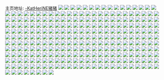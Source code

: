 主页地址: [-KatHeriNE猪猪](https://weibo.com/u/5823225345) 
![](https://wx4.sinaimg.cn/mw2000/006m5EVrly1h9o8nuohn2j313t0i3ajc.jpg) 
![](https://wx4.sinaimg.cn/mw2000/006m5EVrly1h9lzx1avr8j30wi1diam1.jpg) 
![](https://wx4.sinaimg.cn/mw2000/006m5EVrly1h9lzx0l2p7j31sc2dsx6p.jpg) 
![](https://wx4.sinaimg.cn/mw2000/006m5EVrly1h9g7ow8exyj30u01hcwql.jpg) 
![](https://wx4.sinaimg.cn/mw2000/006m5EVrly1h98bfg2bsmj32532p6e81.jpg) 
![](https://wx4.sinaimg.cn/mw2000/006m5EVrly1h8ong08gq9j30tt0k1n0b.jpg) 
![](https://wx4.sinaimg.cn/mw2000/006m5EVrly1h8kz6rb0jij32c0340qv5.jpg) 
![](https://wx4.sinaimg.cn/mw2000/006m5EVrly1h8kz6rvphaj32c0340tyu.jpg) 
![](https://wx4.sinaimg.cn/mw2000/006m5EVrly1h85mdgivuuj30n00tmjt1.jpg) 
![](https://wx4.sinaimg.cn/mw2000/006m5EVrly1h82cu5lc3cj30dw0dwaaa.jpg) 
![](https://wx4.sinaimg.cn/mw2000/006m5EVrly1h8194emis6j30u01syq97.jpg) 
![](https://wx4.sinaimg.cn/mw2000/006m5EVrly1h8194gu4ccj30u01syag8.jpg) 
![](https://wx4.sinaimg.cn/mw2000/006m5EVrly1h8194iwbgsj30u01sytcu.jpg) 
![](https://wx4.sinaimg.cn/mw2000/006m5EVrly1h7ykg8k56dj30u008mt92.jpg) 
![](https://wx4.sinaimg.cn/mw2000/006m5EVrly1h7iweo42kfj31hc0u0n6n.jpg) 
![](https://wx4.sinaimg.cn/mw2000/006m5EVrly1h7iweog2xcj30tf0pcdip.jpg) 
![](https://wx4.sinaimg.cn/mw2000/006m5EVrly1h7edo31pxhj32c033zwvq.jpg) 
![](https://wx4.sinaimg.cn/mw2000/006m5EVrly1h7edo4n3xpj32c0340qv5.jpg) 
![](https://wx4.sinaimg.cn/mw2000/006m5EVrly1h7byko3xh7j32c0340u0x.jpg) 
![](https://wx4.sinaimg.cn/mw2000/006m5EVrly1h7byl0od1kj32c03407wj.jpg) 
![](https://wx4.sinaimg.cn/mw2000/006m5EVrly1h7bylog48lj32c0340npe.jpg) 
![](https://wx4.sinaimg.cn/mw2000/006m5EVrly1h7bylcq39gj328t2yp47b.jpg) 
![](https://wx4.sinaimg.cn/mw2000/006m5EVrly1h7b1nxi1sej30wi1ycwqe.jpg) 
![](https://wx4.sinaimg.cn/mw2000/006m5EVrly1h7b1noxwq2j313u0mf0yn.jpg) 
![](https://wx4.sinaimg.cn/mw2000/006m5EVrly1h7b2c8a0rgj31260i679t.jpg) 
![](https://wx4.sinaimg.cn/mw2000/006m5EVrly1h77kfndll2j30u03ltqb7.jpg) 
![](https://wx4.sinaimg.cn/mw2000/006m5EVrly1h77kfrk67mj30u01a3dhk.jpg) 
![](https://wx4.sinaimg.cn/mw2000/006m5EVrly1h73cyj3jsoj30u015d75c.jpg) 
![](https://wx4.sinaimg.cn/mw2000/006m5EVrly1h73cyrskxej30u013baav.jpg) 
![](https://wx4.sinaimg.cn/mw2000/006m5EVrly1h71j3je1n6j30u01aijt9.jpg) 
![](https://wx4.sinaimg.cn/mw2000/006m5EVrly1h71j3iuv2hj30u018ijx0.jpg) 
![](https://wx4.sinaimg.cn/mw2000/006m5EVrly1h71drhx40oj30u014046m.jpg) 
![](https://wx4.sinaimg.cn/mw2000/006m5EVrly1h6z23ld4doj31400u0tal.jpg) 
![](https://wx4.sinaimg.cn/mw2000/006m5EVrly1h6wsvkluzij31400u075g.jpg) 
![](https://wx4.sinaimg.cn/mw2000/006m5EVrly1h6wsvxjyohj313u0ttgtc.jpg) 
![](https://wx4.sinaimg.cn/mw2000/006m5EVrly1h6wsvmxefoj30pc1tkdk9.jpg) 
![](https://wx4.sinaimg.cn/mw2000/006m5EVrly1h6sjyahihnj30u01syn1f.jpg) 
![](https://wx4.sinaimg.cn/mw2000/006m5EVrly1h6nq5ihq8aj30u01dnwpv.jpg) 
![](https://wx4.sinaimg.cn/mw2000/006m5EVrly1h6nq5ixhgpj30u015lwgq.jpg) 
![](https://wx4.sinaimg.cn/mw2000/006m5EVrly1h6nq5jbrjdj30u013f0y0.jpg) 
![](https://wx4.sinaimg.cn/mw2000/006m5EVrly1h6nq5jrv78j30u0140ag5.jpg) 
![](https://wx4.sinaimg.cn/mw2000/006m5EVrly1h6j5mty897j32c03404qs.jpg) 
![](https://wx4.sinaimg.cn/mw2000/006m5EVrly1h6bo3t8h2kj30c80c8glk.jpg) 
![](https://wx4.sinaimg.cn/mw2000/006m5EVrly1h6a1dd3yjvj30u00uoaco.jpg) 
![](https://wx4.sinaimg.cn/mw2000/006m5EVrly1h6a1dei2bwj30v30tbabb.jpg) 
![](https://wx4.sinaimg.cn/mw2000/006m5EVrly1h6a1df4yhoj30u01400ur.jpg) 
![](https://wx4.sinaimg.cn/mw2000/006m5EVrly1h6a1daecyvj30u00y20u4.jpg) 
![](https://wx4.sinaimg.cn/mw2000/006m5EVrly1h6a1dg86mxj30u0140wif.jpg) 
![](https://wx4.sinaimg.cn/mw2000/006m5EVrly1h648raxq6wj30mn0u9qbw.jpg) 
![](https://wx4.sinaimg.cn/mw2000/006m5EVrly1h63litu25jj313u0ttqec.jpg) 
![](https://wx4.sinaimg.cn/mw2000/006m5EVrly1h5zargxx6hj30ij0czjum.jpg) 
![](https://wx4.sinaimg.cn/mw2000/006m5EVrly1h5zar6fcn2j30g80uk0tg.jpg) 
![](https://wx4.sinaimg.cn/mw2000/006m5EVrly1h5zar6os8vj30wi1p874j.jpg) 
![](https://wx4.sinaimg.cn/mw2000/006m5EVrly1h5zar6vmehj317f0wiwfs.jpg) 
![](https://wx4.sinaimg.cn/mw2000/006m5EVrly1h5xwzzo0gxj30u01h4dmx.jpg) 
![](https://wx4.sinaimg.cn/mw2000/006m5EVrly1h5vtdeumrlj30wi1yc4fo.jpg) 
![](https://wx4.sinaimg.cn/mw2000/006m5EVrly1h5lntc477kj30u00u0go4.jpg) 
![](https://wx4.sinaimg.cn/mw2000/006m5EVrly1h5kfya78twj32c02ps1kz.jpg) 
![](https://wx4.sinaimg.cn/mw2000/006m5EVrly1h5kfxu8z1mj31no2a1npd.jpg) 
![](https://wx4.sinaimg.cn/mw2000/006m5EVrly1h5kfxvqhy4j31o01o01kx.jpg) 
![](https://wx4.sinaimg.cn/mw2000/006m5EVrly1h5kfxy3z3ij31o02801kx.jpg) 
![](https://wx4.sinaimg.cn/mw2000/006m5EVrly1h5kfymf7l2j31o0280kjl.jpg) 
![](https://wx4.sinaimg.cn/mw2000/006m5EVrly1h5kfyjgfpyj33402a5x6q.jpg) 
![](https://wx4.sinaimg.cn/mw2000/006m5EVrly1h5kfyk62jjj30u01hcjyf.jpg) 
![](https://wx4.sinaimg.cn/mw2000/006m5EVrly1h5e7ns0yqhj31w52y9b29.jpg) 
![](https://wx4.sinaimg.cn/mw2000/006m5EVrly1h5dh21di5ij30u01irwsd.jpg) 
![](https://wx4.sinaimg.cn/mw2000/006m5EVrly1h5dh24q26bj30u01fral0.jpg) 
![](https://wx4.sinaimg.cn/mw2000/006m5EVrly1h5dh33fas1j30u018c47v.jpg) 
![](https://wx4.sinaimg.cn/mw2000/006m5EVrly1h53su2a3fuj33342bcx6p.jpg) 
![](https://wx4.sinaimg.cn/mw2000/006m5EVrly1h53su2ss1oj32bc334e47.jpg) 
![](https://wx4.sinaimg.cn/mw2000/006m5EVrly1h53su340zwj31402eo7d2.jpg) 
![](https://wx4.sinaimg.cn/mw2000/006m5EVrly1h53su4hd39j30wi1yc4qh.jpg) 
![](https://wx4.sinaimg.cn/mw2000/006m5EVrly1h53su5d393j33342bc7wi.jpg) 
![](https://wx4.sinaimg.cn/mw2000/006m5EVrly1h53su1m476j31402eoqd0.jpg) 
![](https://wx4.sinaimg.cn/mw2000/006m5EVrly1h53su8uljtj30wi1ycq6k.jpg) 
![](https://wx4.sinaimg.cn/mw2000/006m5EVrly1h4yfzcr4tmj31ba0zgn03.jpg) 
![](https://wx4.sinaimg.cn/mw2000/006m5EVrly1h4yfzcx5vej30u01hc7fi.jpg) 
![](https://wx4.sinaimg.cn/mw2000/006m5EVrly1h4rmwo22juj31400u0wks.jpg) 
![](https://wx4.sinaimg.cn/mw2000/006m5EVrly1h4rmwp1hvzj31hc0u0jzq.jpg) 
![](https://wx4.sinaimg.cn/mw2000/006m5EVrly1h4lymgkuzhj30qb133wlr.jpg) 
![](https://wx4.sinaimg.cn/mw2000/006m5EVrly1h4id1vtuybj31yc0wihdt.jpg) 
![](https://wx4.sinaimg.cn/mw2000/006m5EVrly1h4id1y5jmsj30wi1ycwns.jpg) 
![](https://wx4.sinaimg.cn/mw2000/006m5EVrly1h4id1qq6gzj30q61akag0.jpg) 
![](https://wx4.sinaimg.cn/mw2000/006m5EVrly1h4fyw1dft7j33402c07wi.jpg) 
![](https://wx4.sinaimg.cn/mw2000/006m5EVrly1h4fz4c1ww9j33k0200kjl.jpg) 
![](https://wx4.sinaimg.cn/mw2000/006m5EVrly1h4en230673j30qo0yymzp.jpg) 
![](https://wx4.sinaimg.cn/mw2000/006m5EVrly1h4en2hx2q2j31hc0u0jxg.jpg) 
![](https://wx4.sinaimg.cn/mw2000/006m5EVrly1h4en2xodhkj30u0140djb.jpg) 
![](https://wx4.sinaimg.cn/mw2000/006m5EVrly1h4en3g0chpj30qo0cpjrs.jpg) 
![](https://wx4.sinaimg.cn/mw2000/006m5EVrly1h4emwa3s0mj30me0kmwgi.jpg) 
![](https://wx4.sinaimg.cn/mw2000/006m5EVrly1h4en41iwhjj30pb1du0we.jpg) 
![](https://wx4.sinaimg.cn/mw2000/006m5EVrly1h469jxk85fj30u01sbafb.jpg) 
![](https://wx4.sinaimg.cn/mw2000/006m5EVrly1h469iub5snj30qo0d875w.jpg) 
![](https://wx4.sinaimg.cn/mw2000/006m5EVrly1h469iuyntvj30p41d8mzt.jpg) 
![](https://wx4.sinaimg.cn/mw2000/006m5EVrly1h469ivcs58j30u00u0dhe.jpg) 
![](https://wx4.sinaimg.cn/mw2000/006m5EVrly1h469ivvq1qj30u0140n16.jpg) 
![](https://wx4.sinaimg.cn/mw2000/006m5EVrly1h469iwapehj30u00u00t7.jpg) 
![](https://wx4.sinaimg.cn/mw2000/006m5EVrly1h469iwv9dcj30u00u0tcw.jpg) 
![](https://wx4.sinaimg.cn/mw2000/006m5EVrly1h469jy04iuj30u011ogny.jpg) 
![](https://wx4.sinaimg.cn/mw2000/006m5EVrly1h469jyfgstj30u00u0dkd.jpg) 
![](https://wx4.sinaimg.cn/mw2000/006m5EVrly1h435vz6pzuj30hs0hgtac.jpg) 
![](https://wx4.sinaimg.cn/mw2000/006m5EVrly1h40scyxekej31m12nkhdu.jpg) 
![](https://wx4.sinaimg.cn/mw2000/006m5EVrly1h40sd1a5nej32c0340b2a.jpg) 
![](https://wx4.sinaimg.cn/mw2000/006m5EVrly1h40sd27qukj32c0340u0x.jpg) 
![](https://wx4.sinaimg.cn/mw2000/006m5EVrly1h40sd36nddj32c03404qq.jpg) 
![](https://wx4.sinaimg.cn/mw2000/006m5EVrly1h40sd02ixaj31pc2ol1ky.jpg) 
![](https://wx4.sinaimg.cn/mw2000/006m5EVrly1h40sd49hnuj32c0340e82.jpg) 
![](https://wx4.sinaimg.cn/mw2000/006m5EVrly1h40sd5kpjej32c0340hdv.jpg) 
![](https://wx4.sinaimg.cn/mw2000/006m5EVrly1h40sd6xkysj32c0340kjn.jpg) 
![](https://wx4.sinaimg.cn/mw2000/006m5EVrly1h40sd7y2slj33402c0hdu.jpg) 
![](https://wx4.sinaimg.cn/mw2000/006m5EVrly1h3sxyyyszaj316n35rb29.jpg) 
![](https://wx4.sinaimg.cn/mw2000/006m5EVrly1h3sxz2mukdj32c0346e83.jpg) 
![](https://wx4.sinaimg.cn/mw2000/006m5EVrly1h3sxzcsdpjj32c0340qv6.jpg) 
![](https://wx4.sinaimg.cn/mw2000/006m5EVrly1h3sxz5gzuvj31a835r7wi.jpg) 
![](https://wx4.sinaimg.cn/mw2000/006m5EVrly1h3sxz752x0j30sf35qhdt.jpg) 
![](https://wx4.sinaimg.cn/mw2000/006m5EVrly1h3sxz91c37j316n35ru0x.jpg) 
![](https://wx4.sinaimg.cn/mw2000/006m5EVrly1h3nsfr6sxhj325s1mchdt.jpg) 
![](https://wx4.sinaimg.cn/mw2000/006m5EVrly1h3nsfrvf92j31mc1mctx6.jpg) 
![](https://wx4.sinaimg.cn/mw2000/006m5EVrly1h3nsfs3es9j30u00u0adl.jpg) 
![](https://wx4.sinaimg.cn/mw2000/006m5EVrly1h3nsfsbt5yj311a11an0x.jpg) 
![](https://wx4.sinaimg.cn/mw2000/006m5EVrly1h3gtgimg0nj30wb35rq8s.jpg) 
![](https://wx4.sinaimg.cn/mw2000/006m5EVrly1h3cqirls3cj32c03407wh.jpg) 
![](https://wx4.sinaimg.cn/mw2000/006m5EVrly1h3cqitx1faj32c03401kz.jpg) 
![](https://wx4.sinaimg.cn/mw2000/006m5EVrly1h3cqivddp8j32c02p5b2a.jpg) 
![](https://wx4.sinaimg.cn/mw2000/006m5EVrly1h3cqixbapcj320433zqv6.jpg) 
![](https://wx4.sinaimg.cn/mw2000/006m5EVrly1h3cqizlo12j31ta340npd.jpg) 
![](https://wx4.sinaimg.cn/mw2000/006m5EVrly1h3cqiym6tgj31vk33z4qq.jpg) 
![](https://wx4.sinaimg.cn/mw2000/006m5EVrly1h38o870a0mj30qo160acb.jpg) 
![](https://wx4.sinaimg.cn/mw2000/006m5EVrly1h34b3hfsvcj30qo0aj3zf.jpg) 
![](https://wx4.sinaimg.cn/mw2000/006m5EVrly1h34b4yq6v4j30qo0iw0ti.jpg) 
![](https://wx4.sinaimg.cn/mw2000/006m5EVrly1h34b4l5x67j30u00u0n3f.jpg) 
![](https://wx4.sinaimg.cn/mw2000/006m5EVrly1h34b4lhotoj30qo03hq33.jpg) 
![](https://wx4.sinaimg.cn/mw2000/006m5EVrly1h34g1z0z46j30u01c07eq.jpg) 
![](https://wx4.sinaimg.cn/mw2000/006m5EVrly1h34g416ov7j30mi0mitat.jpg) 
![](https://wx4.sinaimg.cn/mw2000/006m5EVrly1h33bfnslwgj30qo0knaca.jpg) 
![](https://wx4.sinaimg.cn/mw2000/006m5EVrly1h2xn56na8cj30u011tgtd.jpg) 
![](https://wx4.sinaimg.cn/mw2000/006m5EVrly1h2xn56xk7yj30u00y4dhw.jpg) 
![](https://wx4.sinaimg.cn/mw2000/006m5EVrly1h2xn58ez73j30u01vjni3.jpg) 
![](https://wx4.sinaimg.cn/mw2000/006m5EVrly1h2xn59838pj30u0140jtg.jpg) 
![](https://wx4.sinaimg.cn/mw2000/006m5EVrly1h2xn5a6mvxj30u00u0wh5.jpg) 
![](https://wx4.sinaimg.cn/mw2000/006m5EVrly1h2xn5am1zsj31hc0u0q7j.jpg) 
![](https://wx4.sinaimg.cn/mw2000/006m5EVrly1h2u1i2vacoj32gw1e01kx.jpg) 
![](https://wx4.sinaimg.cn/mw2000/006m5EVrly1h2u1i1u4mij311i0l4q6u.jpg) 
![](https://wx4.sinaimg.cn/mw2000/006m5EVrly1h2u1i0w6vjj316o0o0n70.jpg) 
![](https://wx4.sinaimg.cn/mw2000/006m5EVrly1h2u1i1m0irj32gw1e01ig.jpg) 
![](https://wx4.sinaimg.cn/mw2000/006m5EVrly1h2u1i20ywbj30u0190gqa.jpg) 
![](https://wx4.sinaimg.cn/mw2000/006m5EVrly1h2u1i27ye0j316o0o0af9.jpg) 
![](https://wx4.sinaimg.cn/mw2000/006m5EVrly1h2plvhylesj30uq0uqts9.jpg) 
![](https://wx4.sinaimg.cn/mw2000/006m5EVrly1h2jj90255hj30u01uoq6d.jpg) 
![](https://wx4.sinaimg.cn/mw2000/006m5EVrly1h2jj96o96nj30qo14o40a.jpg) 
![](https://wx4.sinaimg.cn/mw2000/006m5EVrly1h2io7b1cpqj30u00s23zo.jpg) 
![](https://wx4.sinaimg.cn/mw2000/006m5EVrly1h2io8nfaj1j30qo0xatbb.jpg) 
![](https://wx4.sinaimg.cn/mw2000/006m5EVrly1h2io9hern4j30qn1botcg.jpg) 
![](https://wx4.sinaimg.cn/mw2000/006m5EVrly1h2i41y9lsbj30u0140n0r.jpg) 
![](https://wx4.sinaimg.cn/mw2000/006m5EVrly1h2i41yon8bj30u00u0ac4.jpg) 
![](https://wx4.sinaimg.cn/mw2000/006m5EVrly1h2i420j3hqj31hc0u0thu.jpg) 
![](https://wx4.sinaimg.cn/mw2000/006m5EVrly1h2i42009kqj31hc0u07cp.jpg) 
![](https://wx4.sinaimg.cn/mw2000/006m5EVrly1h2i41z89uej31hc0u0jvi.jpg) 
![](https://wx4.sinaimg.cn/mw2000/006m5EVrly1h2i420yam5j30u0140n1r.jpg) 
![](https://wx4.sinaimg.cn/mw2000/006m5EVrly1h2fltvxpr4j30no1duwgp.jpg) 
![](https://wx4.sinaimg.cn/mw2000/006m5EVrly1h2fltwapicj30qo19tn6g.jpg) 
![](https://wx4.sinaimg.cn/mw2000/006m5EVrly1h2fltwi309j30u014e77p.jpg) 
![](https://wx4.sinaimg.cn/mw2000/006m5EVrly1h2f67l62syj31z62nlx6p.jpg) 
![](https://wx4.sinaimg.cn/mw2000/006m5EVrly1h2f67nn5ayj333z2bzx6p.jpg) 
![](https://wx4.sinaimg.cn/mw2000/006m5EVrly1h2f67qtv5nj32c0340npe.jpg) 
![](https://wx4.sinaimg.cn/mw2000/006m5EVrly1h2f67ug2tgj333z2bzkjl.jpg) 
![](https://wx4.sinaimg.cn/mw2000/006m5EVrly1h29jrnijnsj30p71duacy.jpg) 
![](https://wx4.sinaimg.cn/mw2000/006m5EVrly1h29jrp9o03j30n01ds761.jpg) 
![](https://wx4.sinaimg.cn/mw2000/006m5EVrly1h29jrp0bswj32du1qc7wh.jpg) 
![](https://wx4.sinaimg.cn/mw2000/006m5EVrly1h29jugf64ej30qo05tjrm.jpg) 
![](https://wx4.sinaimg.cn/mw2000/006m5EVrly1h25umbo66bj30uw0u0gra.jpg) 
![](https://wx4.sinaimg.cn/mw2000/006m5EVrly1h25umevm36j31hc0u0wun.jpg) 
![](https://wx4.sinaimg.cn/mw2000/006m5EVrly1h25umc4hgdj31400u0ail.jpg) 
![](https://wx4.sinaimg.cn/mw2000/006m5EVrly1h25umciq51j31400u0jzn.jpg) 
![](https://wx4.sinaimg.cn/mw2000/006m5EVrly1h25ume1yczj31400u07f9.jpg) 
![](https://wx4.sinaimg.cn/mw2000/006m5EVrly1h25umd2sjzj31400u0tjv.jpg) 
![](https://wx4.sinaimg.cn/mw2000/006m5EVrly1h25umdivizj30u0140q7y.jpg) 
![](https://wx4.sinaimg.cn/mw2000/006m5EVrly1h25umfdpn9j31hc0u07iw.jpg) 
![](https://wx4.sinaimg.cn/mw2000/006m5EVrly1h25umb6tuaj30u015jjxw.jpg) 
![](https://wx4.sinaimg.cn/mw2000/006m5EVrly1h233an9puaj31cr35s1kx.jpg) 
![](https://wx4.sinaimg.cn/mw2000/006m5EVrly1h233anmkg6j30u01hcdkl.jpg) 
![](https://wx4.sinaimg.cn/mw2000/006m5EVrly1h233apkpk0j32gw1e0e4a.jpg) 
![](https://wx4.sinaimg.cn/mw2000/006m5EVrly1h233arai62j30u0140gus.jpg) 
![](https://wx4.sinaimg.cn/mw2000/006m5EVrly1h233aoz8i8j30zg0zgwkd.jpg) 
![](https://wx4.sinaimg.cn/mw2000/006m5EVrly1h233aptowlj30xe0p211z.jpg) 
![](https://wx4.sinaimg.cn/mw2000/006m5EVrly1h233aoq17yj32gw1e04qp.jpg) 
![](https://wx4.sinaimg.cn/mw2000/006m5EVrly1h233answ8pj30u00u0411.jpg) 
![](https://wx4.sinaimg.cn/mw2000/006m5EVrly1h233aqp728j32io1f04qp.jpg) 
![](https://wx4.sinaimg.cn/mw2000/006m5EVrly1h233ar0fw5j30ok05kq3x.jpg) 
![](https://wx4.sinaimg.cn/mw2000/006m5EVrly1h1xqoag6rij30u0190jvf.jpg) 
![](https://wx4.sinaimg.cn/mw2000/006m5EVrly1h1xqnbbet5j30u00atta6.jpg) 
![](https://wx4.sinaimg.cn/mw2000/006m5EVrly1h1xqnrarqvj30qo1dtacz.jpg) 
![](https://wx4.sinaimg.cn/mw2000/006m5EVrly1h1xqp1ry07j30u00z4769.jpg) 
![](https://wx4.sinaimg.cn/mw2000/006m5EVrly1h1xqmydf0ej30qo0m0mzb.jpg) 
![](https://wx4.sinaimg.cn/mw2000/006m5EVrly1h1xqm9kibij30qo13amz4.jpg) 
![](https://wx4.sinaimg.cn/mw2000/006m5EVrly1h1aofecjcfj31f01f0nh6.jpg) 
![](https://wx4.sinaimg.cn/mw2000/006m5EVrly1h1aoff50uzj31mc1mch1o.jpg) 
![](https://wx4.sinaimg.cn/mw2000/006m5EVrly1h1aoffh22hj31920u2791.jpg) 
![](https://wx4.sinaimg.cn/mw2000/006m5EVrly1h1aoffw63cj31920u2wjz.jpg) 
![](https://wx4.sinaimg.cn/mw2000/006m5EVrly1h1aomvkoodj30u0140k03.jpg) 
![](https://wx4.sinaimg.cn/mw2000/006m5EVrly1h1aofgohmij30u00u0jyn.jpg) 
![](https://wx4.sinaimg.cn/mw2000/006m5EVrly1h1aoflisanj30du0dhaae.jpg) 
![](https://wx4.sinaimg.cn/mw2000/006m5EVrly1h1aoub15nqj31mc25sazz.jpg) 
![](https://wx4.sinaimg.cn/mw2000/006m5EVrly1h1aoubil2wj30u00u0764.jpg) 
![](https://wx4.sinaimg.cn/mw2000/006m5EVrly1h0x0muqig4j30u02i048a.jpg) 
![](https://wx4.sinaimg.cn/mw2000/006m5EVrly1h0x0mtxt6mj30u02re44n.jpg) 
![](https://wx4.sinaimg.cn/mw2000/006m5EVrly1h0x0ooyu4gj307q1duac2.jpg) 
![](https://wx4.sinaimg.cn/mw2000/006m5EVrly1h0x0msa6knj30u02s7wrj.jpg) 
![](https://wx4.sinaimg.cn/mw2000/006m5EVrly1h0x0mst2noj30u02jz46h.jpg) 
![](https://wx4.sinaimg.cn/mw2000/006m5EVrly1h0x0mtgiwej30u02ls4a4.jpg) 
![](https://wx4.sinaimg.cn/mw2000/006m5EVrly1h02lbfgxouj32bu3401ky.jpg) 
![](https://wx4.sinaimg.cn/mw2000/006m5EVrly1h02lbhbk0ij310c1hxdmt.jpg) 
![](https://wx4.sinaimg.cn/mw2000/006m5EVrly1h02lbgstyvj322o33ye81.jpg) 
![](https://wx4.sinaimg.cn/mw2000/006m5EVrly1h02lbdtvx0j31m20zkjtb.jpg) 
![](https://wx4.sinaimg.cn/mw2000/006m5EVrly1h02lbd4wk9j31ko1407in.jpg) 
![](https://wx4.sinaimg.cn/mw2000/006m5EVrly1h02lbmlfqnj330s2c0hdu.jpg) 
![](https://wx4.sinaimg.cn/mw2000/006m5EVrly1h02lbhopdxj30hs0hkq3e.jpg) 
![](https://wx4.sinaimg.cn/mw2000/006m5EVrly1h02lbjvevhj33401r07wi.jpg) 
![](https://wx4.sinaimg.cn/mw2000/006m5EVrly1h02lbch2nwj30u934216h.jpg) 
![](https://wx4.sinaimg.cn/mw2000/006m5EVrly1gs1p5vm67aj335s1s07wk.jpg) 
![](https://wx4.sinaimg.cn/mw2000/006m5EVrly1gs1p6r1ottj31s035skjo.jpg) 
![](https://wx4.sinaimg.cn/mw2000/006m5EVrly1grup3eoau5j31c40u0thc.jpg) 
![](https://wx4.sinaimg.cn/mw2000/006m5EVrly1grup51kkyoj30u0140n2g.jpg) 
![](https://wx4.sinaimg.cn/mw2000/006m5EVrly1grup52hbxbj30u01o0tfv.jpg) 
![](https://wx4.sinaimg.cn/mw2000/006m5EVrly1grup5397vzj31hc0u0n63.jpg) 
![](https://wx4.sinaimg.cn/mw2000/006m5EVrly1grup56r6q8j608w09cdfz02.jpg) 
![](https://wx4.sinaimg.cn/mw2000/006m5EVrly1grup53uwaaj30u018rgrp.jpg) 
![](https://wx4.sinaimg.cn/mw2000/006m5EVrly1grup54j2wnj30u019vq7y.jpg) 
![](https://wx4.sinaimg.cn/mw2000/006m5EVrly1grup55adopj30u01900zv.jpg) 
![](https://wx4.sinaimg.cn/mw2000/006m5EVrly1grup5618dij31400u0djd.jpg) 
![](https://wx4.sinaimg.cn/mw2000/006m5EVrly1giw614l30cj30tc14sjyf.jpg) 
![](https://wx4.sinaimg.cn/mw2000/006m5EVrly1giw614wrolj30hy0hpmy0.jpg) 
![](https://wx4.sinaimg.cn/mw2000/006m5EVrly1gio6s5xs9wj31260u011q.jpg) 
![](https://wx4.sinaimg.cn/mw2000/006m5EVrly1gilp8ppkwej30u0140795.jpg) 
![](https://wx4.sinaimg.cn/mw2000/006m5EVrly1gihc78p6cyj30q40hf0to.jpg) 
![](https://wx4.sinaimg.cn/mw2000/006m5EVrly1gihc792cfej30u00mswh6.jpg) 
![](https://wx4.sinaimg.cn/mw2000/006m5EVrly1gihc7a9j50j30je0ax0sx.jpg) 
![](https://wx4.sinaimg.cn/mw2000/006m5EVrly1gihc7an8l7j30b406agls.jpg) 
![](https://wx4.sinaimg.cn/mw2000/006m5EVrly1gihc7b855cj30ws0jgmzl.jpg) 
![](https://wx4.sinaimg.cn/mw2000/006m5EVrly1gihc7bfz6hj30go09dt96.jpg) 
![](https://wx4.sinaimg.cn/mw2000/006m5EVrly1gihc3zf1jrj30u0193wi5.jpg) 
![](https://wx4.sinaimg.cn/mw2000/006m5EVrly1gihc43sak1j30u0140dl2.jpg) 
![](https://wx4.sinaimg.cn/mw2000/006m5EVrly1gihc40030bj30u019gq6g.jpg) 
![](https://wx4.sinaimg.cn/mw2000/006m5EVrly1gihc40dryej30u00z7wiy.jpg) 
![](https://wx4.sinaimg.cn/mw2000/006m5EVrly1gihc41nirzj30u0140q6s.jpg) 
![](https://wx4.sinaimg.cn/mw2000/006m5EVrly1gihc40ts7qj30u0140wjq.jpg) 
![](https://wx4.sinaimg.cn/mw2000/006m5EVrly1gihc42sakjj31400u0juw.jpg) 
![](https://wx4.sinaimg.cn/mw2000/006m5EVrly1gihc4291nhj30u01viwj8.jpg) 
![](https://wx4.sinaimg.cn/mw2000/006m5EVrly1gihc439dw1j31400u0jv5.jpg) 
![](https://wx4.sinaimg.cn/mw2000/006m5EVrly1gh80vjv9dsj32il1f3qv6.jpg) 
![](https://wx4.sinaimg.cn/mw2000/006m5EVrly1gh80vcjuquj31hc1hc1ky.jpg) 
![](https://wx4.sinaimg.cn/mw2000/006m5EVrly1gh80vbedbfj31hc1hcx6p.jpg) 
![](https://wx4.sinaimg.cn/mw2000/006m5EVrly1gh80vgf4y5j32io1f0hdv.jpg) 
![](https://wx4.sinaimg.cn/mw2000/006m5EVrly1gh80vecxzbj33k0200kjo.jpg) 
![](https://wx4.sinaimg.cn/mw2000/006m5EVrly1gh80vmfvygj32io1f07wk.jpg) 
![](https://wx4.sinaimg.cn/mw2000/006m5EVrly1gh80vnj3ifj32ii1g4u0y.jpg) 
![](https://wx4.sinaimg.cn/mw2000/006m5EVrly1gh80w1cua9j33k0200u0x.jpg) 
![](https://wx4.sinaimg.cn/mw2000/006m5EVrly1gh80vpf57lj32o02o0b2c.jpg) 
![](https://wx4.sinaimg.cn/mw2000/006m5EVrly1gfbylpn4lxj30u0140aej.jpg) 
![](https://wx4.sinaimg.cn/mw2000/006m5EVrly1gfbylqej3dj30u014iae6.jpg) 
![](https://wx4.sinaimg.cn/mw2000/006m5EVrly1gfaqsyfbrfj31hc1hcu0x.jpg) 
![](https://wx4.sinaimg.cn/mw2000/006m5EVrly1gfaqsyszcpj30u00us45w.jpg) 
![](https://wx4.sinaimg.cn/mw2000/006m5EVrly1gfaqsvo9c0j30tz0gy76u.jpg) 
![](https://wx4.sinaimg.cn/mw2000/006m5EVrly1gfaqswjcflj31hc1hcx6p.jpg) 
![](https://wx4.sinaimg.cn/mw2000/006m5EVrly1gfaqsz7r3hj30ku0wc44r.jpg) 
![](https://wx4.sinaimg.cn/mw2000/006m5EVrly1gfaqt0wqbkj33k02o0qv7.jpg) 
![](https://wx4.sinaimg.cn/mw2000/006m5EVrly1gfaqsxcumzj31hc1hcx6p.jpg) 
![](https://wx4.sinaimg.cn/mw2000/006m5EVrly1gfaqt29du5j3340340x6p.jpg) 
![](https://wx4.sinaimg.cn/mw2000/006m5EVrly1gfaqt5conqj33k02o0hdx.jpg) 
![](https://wx4.sinaimg.cn/mw2000/006m5EVrly1gds34xbqg4j30u013w1ai.jpg) 
![](https://wx4.sinaimg.cn/mw2000/006m5EVrly1gds34zadasj30u00yvndc.jpg) 
![](https://wx4.sinaimg.cn/mw2000/006m5EVrly1gds34ztna6j30k00gcaf6.jpg) 
![](https://wx4.sinaimg.cn/mw2000/006m5EVrly1gcz2nbxzhwj31hc0o01kx.jpg) 
![](https://wx4.sinaimg.cn/mw2000/006m5EVrly1gcz2nfgw3ej30o01hc1kx.jpg) 
